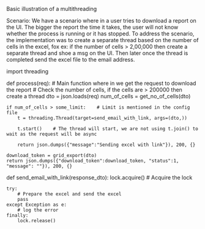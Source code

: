 Basic illustration of a multithreading

Scenario: We have a scenario where in a user tries to download a report on the UI. The bigger the report the time it takes, the user will not know whether the process is running or it has stopped. To address the scenario, the implementation was to create a separate thread based on the number of cells in the excel, fox ex: if the number of cells > 2,00,000 then create a separate thread and shoe a msg on the UI. Then later once the thread is completed send the excel file to the email address. 

import threading

def process(req):
    # Main function where in we get the request to download the report
    # Check the number of cells, if the cells are > 200000 then create a thread
    dto = json.loads(req)
    num_of_cells = get_no_of_cells(dto)

    if num_of_cells > some_limit:    # Limit is mentioned in the config file
        t = threading.Thread(target=send_email_with_link, args=(dto,))

        t.start()    # The thread will start, we are not using t.join() to wait as the request will be async

        return json.dumps({"message":"Sending excel with link"}), 200, {}

    download_token = grid_export(dto)
    return json.dumps({"download_token":download_token, "status":1, "message": ""}), 200, {}

def send_email_with_link(response_dto):
    lock.acquire() # Acquire the lock

    try:
        # Prepare the excel and send the excel
        pass
    except Exception as e:
        # log the error
    finally:
        lock.release()
